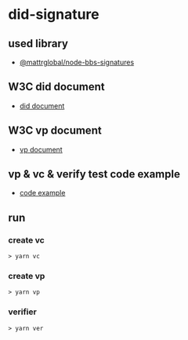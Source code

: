 # did-signature
## used library
- [@mattrglobal/node-bbs-signatures]

## W3C did document
- [did document]

## W3C vp document
- [vp document]

## vp & vc & verify test code example
- [code example]

## run
### create vc
```shell
> yarn vc
```
### create vp
```shell
> yarn vp
```
### verifier
```shell
> yarn ver
```

[@mattrglobal/node-bbs-signatures]: https://www.npmjs.com/package/@mattrglobal/node-bbs-signatures
[did document]: https://www.w3.org/TR/did-core/
[vp document]: https://www.w3.org/TR/vc-data-model/#presentations
[code example]: https://github.com/mattrglobal/jsonld-signatures-bbs/blob/master/sample/ts-node/src/demo_single.ts